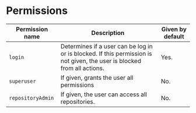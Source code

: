 # Permissions

| Permission name   | Description                                                                                                              | Given by default |
| ----------------- | ------------------------------------------------------------------------------------------------------------------------ | ---------------- |
| `login`           | Determines if a user can be log in or is blocked. If this permission is not given, the user is blocked from all actions. | Yes.             |
| `superuser`       | If given, grants the user all permissions                                                                                | No.              |
| `repositoryAdmin` | If given, the user can access all repositories.                                                                          | No.              |
